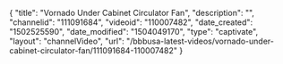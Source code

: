 {
    "title": "Vornado Under Cabinet Circulator Fan",
    "description": "",
    "channelid": "111091684",
    "videoid": "110007482",
    "date_created": "1502525590",
    "date_modified": "1504049170",
    "type": "captivate",
    "layout": "channelVideo",
    "url": "\/bbbusa-latest-videos\/vornado-under-cabinet-circulator-fan\/111091684-110007482"
}